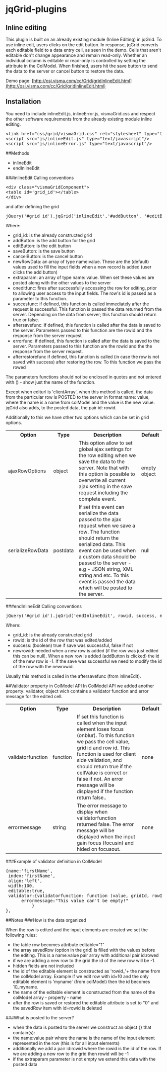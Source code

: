 # jqGrid-plugins

## Inline editing
This plugin is built on an already existing module (Inline Editing) in jqGrid.
To use inline edit, users clicks on the edit button. In response, jqGrid converts each editable field to a data entry cell, as seen in the demo. Cells that aren't editable don't change appearance and remain read-only. Whether an individual column is editable or read-only is controlled by setting the attribute in the ColModel. When finished, users hit the save button to send the data to the server or cancel button to restore the data.

Demo page: [http://osi.visma.com/cc/Grid/gridInlineEdit.html](http://osi.visma.com/cc/Grid/gridInlineEdit.html)
## Installation
You need to include inlineEdit.js, inlineError.js, vismaGrid.css and respect the other software requirements from the already existing module inline editing.
<pre>&lt;link href="css/grid/vismaGrid.css" rel="stylesheet" type="text/css"/&gt;
&lt;script src="js/inlineEdit.js" type="text/javascript"/&gt;
&lt;script src="js/inlineError.js" type="text/javascript"/&gt;</pre>

##Methods

   * inlineEdit
   * endInlineEdit

###inlineEdit
Calling conventions
<pre>&lt;div class="vismaGridComponent"&gt;
&lt;table id='grid_id'&gt;&lt;/table&gt; 
&lt;/div&gt; </pre>
and after defining the grid

<pre>jQuery('#grid_id').jqGrid('inlineEdit','#addButton', '#editButton', '#saveButton', '#cancelButton', newRowData, extraparam, oneditfunc, successfunc, aftersavefunc, errorfunc, afterrestorefunc);</pre>

Where:

   * grid_id: is the already constructed grid
   * addButton: is the add button for the grid
   * editButton: is the edit button
   * saveButton: is the save button
   * cancelButton: is the cancel button
   * newRowData: an array of type name:value. These are the (default) values used to fill the input fields when a new record is added (user clicks the add button)
   * extraparam: an array of type name: value. When set these values are posted along with the other values to the server
   * oneditfunc: fires after successfully accessing the row for editing, prior to allowing user access to the input fields. The row's id is passed as a parameter to this function.
   * succesfunc: if defined, this function is called immediately after the request is successful. This function is passed the data returned from the server. Depending on the data from server; this function should return true or false.
   * aftersavefunc: if defined, this function is called after the data is saved to the server. Parameters passed to this function are the rowid and the response from the server request
   * errorfunc: if defined, this function is called after the data is saved to the server. Parameters passed to this function are the rowid and the the response from the server request.
   * afterrestorefunc if defined, this function is called (in case the row is not saved with success) after restoring the row. To this function we pass the rowed

The parameters functions should not be enclosed in quotes and not entered with () - show just the name of the function.

Except when editurl is 'clientArray', when this method is called, the data from the particular row is POSTED to the server in format name: value, where the name is a name from colModel and the value is the new value. jqGrid also adds, to the posted data, the pair id: rowid.

Additionally to this we have other two options which can be set in grid options.
   
<table>
<tr>
<th>Option</th>
<th>Type</th>
<th>Description</th>
<th>Default</th>
</tr>
<tr>
<td>ajaxRowOptions</td>
<td>object</td>
<td>This option allow to set global ajax settings for the row editing when we save the data to the server. Note that with this option is possible to overwrite all current ajax setting in the save request including the complete event.</td>
<td>empty object</td>
</tr>
<tr>
<td>serializeRowData</td>
<td>postdata</td>
<td>If set this event can serialize the data passed to the ajax request when we save a row. The function should return the serialized data. This event can be used when a custom data should be passed to the server - e.g - JSON string, XML string and etc. To this event is passed the data which will be posted to the server.</td>
<td>null</td>
</tr>
</table>

###endInlineEdit
Calling conventions

<pre>jQuery('#grid_id').jqGrid('endInlineEdit', rowid, success, newrowid);</pre>

Where:

   * grid_id: is the already constructed grid
   * rowid: is the id of the row that was edited/added
   * success: (boolean) true if save was successful, false if not
   * newrowid: needed when a new row is added (if the row was just edited this can be null). When a new row is added (addButton is clicked) the id of the new row is -1. If the save was successful we need to modify the id of the row with the newrowid.

Usually this method is called in the aftersavefunc (from inlineEdit).

##Validator property in ColModel API
In ColModel API we added another property: validator, object wich contains a validator function and error message for the edited cell.

<table>
<tr>
<th>Option</th>
<th>Type</th>
<th>Description</th>
<th>Default</th>
</tr>
<tr>
<td>validatorfunction</td>
<td>function</td>
<td>If set this function is called when the input element loses focus (onblur). To this function we pass the cell value, grid id and row id. This function is used for client side validation, and should return true if the cellValue is correct or false if not. An error message will be displayed if the function return false..</td>
<td>none</td>
</tr>
<tr>
<td>errormessage</td>
<td>string</td>
<td>The error message to display when validatorfunction returned false. The error message will be displayed when the input gain focus (focusin) and hided on focusout.</td>
<td>none</td>
</tr>
</table>

###Example of validator definition in ColModel
<pre>
{name:'firstName',
 index:'firstName',
 align:'left',
 width:100,
 editable:true,
 validator:{validatorfunction: function (value, gridId, rowId) {return !isEmpty(value);},
      errormessage:"This value can't be empty!"
          }
},
</pre>

##Notes
###How is the data organized

When the row is edited and the input elements are created we set the following rules:

   * the table row becomes attribute editable="1"
   * the array savedRow (option in the grid) is filled with the values before the editing. This is a name:value pair array with additional pair id:rowed
   * if we are adding a new row to the grid the id of the new row will be -1.
   * hidden fields are not included
   * the id of the editable element is constructed as 'rowid_'+ the name from the colModel array. Example if we edit row with id=10 and the only editable element is 'myname' (from colModel) then the id becomes 10_myname.
   * the name of the editable element is constructed from the name of the colModel array - property - name
   * after the row is saved or restored the editable attribute is set to "0" and the savedRow item with id=rowid is deleted

###What is posted to the server?

   *  when the data is posted to the server we construct an object {} that contain(s):
   * the name:value pair where the name is the name of the input element represented in the row (this is for all input elements)
   * additionally we add a pair id:rowid where the rowid is the id of the row. If we are adding a new row to the grid then rowid will be -1
   * if the extraparam parameter is not empty we extend this data with the posted data